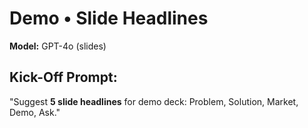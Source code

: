 # Demo • Slide Headlines

**Model:** GPT-4o (slides)

## Kick-Off Prompt:

"Suggest **5 slide headlines** for demo deck: Problem, Solution, Market, Demo, Ask."
